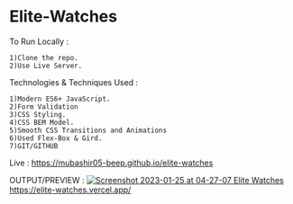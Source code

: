 # Elite-Watches

To Run Locally :

    1)Clone the repo.
    2)Use Live Server.

Technologies & Techniques Used :

    1)Modern ES6+ JavaScript.
    2)Form Validation
    3)CSS Styling.
    4)CSS BEM Model.
    5)Smooth CSS Transitions and Animations
    6)Used Flex-Box & Gird.
    7)GIT/GITHUB
    
 Live : https://mubashir05-beep.github.io/elite-watches
 
 OUTPUT/PREVIEW :
[![Screenshot 2023-01-25 at 04-27-07 Elite Watches](https://user-images.githubusercontent.com/100374421/214563950-b50029a7-93d6-4a94-981a-3acedf6b0661.png)](https://elite-watches.vercel.app/)https://elite-watches.vercel.app/
